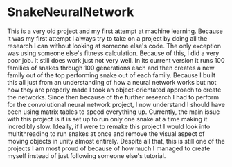 # SnakeNeuralNetwork
 
This is a very old project and my first attempt at machine learning.  Because it was my first attempt I always try to take on a project by doing all the research I can without looking at someone else's code.  The only exception was using someone else's fitness calculation.  Because of this, I did a very poor job.  It still does work just not very well.  In its current version it runs 100 families of snakes through 100 generations each and then creates a new family out of the top performing snake out of each family.  Because I built this all just from an understanding of how a neural network works but not how they are properly made I took an object-orientated approach to create the networks.  Since then because of the further research I had to perform for the convolutional neural network project, I now understand I should have been using matrix tables to speed everything up.  Currently, the main issue with this project is it is set up to run only one snake at a time making it incredibly slow.  Ideally, if I were to remake this project I would look into multithreading to run snakes at once and remove the visual aspect of moving objects in unity almost entirely.  Despite all that, this is still one of the projects I am most proud of because of how much I managed to create myself instead of just following someone else's tutorial. 
